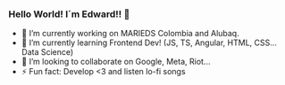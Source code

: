 ### Hello World! I´m Edward!! 👋

- 🔭 I’m currently working on MARIEDS Colombia and Alubaq.
- 🌱 I’m currently learning Frontend Dev! (JS, TS, Angular, HTML, CSS... Data Science)
- 👯 I’m looking to collaborate on Google, Meta, Riot...
- ⚡ Fun fact: Develop <3 and listen lo-fi songs

